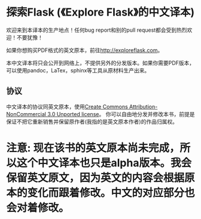 # 探索Flask (《Explore Flask》的中文译本)

欢迎来到本译本的生产地点！任何bug report和别的pull request都会受到热烈欢迎！不要犹豫！

如果你想购买PDF格式的英文原本，前往<http://exploreflask.com>。

本中文译本将只会公开到网络上，不提供另外的分发版本。如果你需要PDF版本，可以使用pandoc，LaTex，sphinx等工具从原材料生产出来。

## 协议

中文译本的协议同英文原本，使用[Create Commons Attribution-NonCommercial 3.0 Unported license](http://creativecommons.org/licenses/by-nc/3.0/)。
你可以自由地分发并修改本书，前提是保证不把它重新销售并保留原作者(我指的是英文原本作者)的作品归属权。

# 注意: 现在该书的英文原本尚未完成，所以这个中文译本也只是alpha版本。我会保留英文原文，因为英文的内容会根据原本的变化而跟着修改。中文的对应部分也会对着修改。


